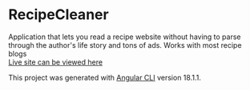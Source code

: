 # RecipeCleaner

Application that lets you read a recipe website without having to parse through the author's life story and tons of ads. Works with most recipe blogs \
[Live site can be viewed here](https://recipe-cleaner-75791.web.app/)



This project was generated with [Angular CLI](https://github.com/angular/angular-cli) version 18.1.1.


